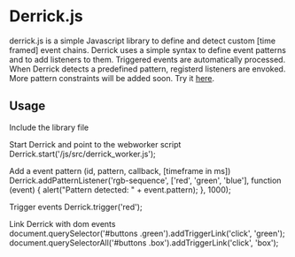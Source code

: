 # Derrick.js

derrick.js is a simple Javascript library to define and detect custom [time framed] event chains. Derrick uses a simple syntax to define event patterns and to add listeners to them. Triggered events are automatically processed. When Derrick detects a predefined pattern, registerd listeners are envoked. More pattern constraints will be added soon.  Try it [here](http://132.199.139.24/~baa56852/derrick/).

## Usage
Include the library file
	<script src="derrick.js"></script>
	
Start Derrick and point to the webworker script
	Derrick.start('/js/src/derrick_worker.js');
	
Add a event pattern (id, pattern, callback, [timeframe in ms])
	  Derrick.addPatternListener('rgb-sequence', ['red', 'green', 'blue'], function (event) {
            alert("Pattern detected: " + event.pattern);
        }, 1000);
        
Trigger events
	Derrick.trigger('red');
	
Link Derrick with dom events    
 	document.querySelector('#buttons .green').addTriggerLink('click', 'green');
 	document.querySelectorAll('#buttons .box').addTriggerLink('click', 'box');